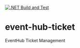 [![.NET Build and Test](https://github.com/hdisma/event-hub-ticket/actions/workflows/dotnet-build-and-test.yml/badge.svg)](https://github.com/hdisma/event-hub-ticket/actions/workflows/dotnet-build-and-test.yml)

# event-hub-ticket
 EventHub Ticket Management
